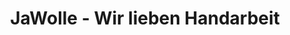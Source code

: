 ---
title: "JaWolle - Wir lieben Handarbeit"
url: /saarbruecken/jawolle-wir-lieben-handarbeit/
shop: Warenhaus
---